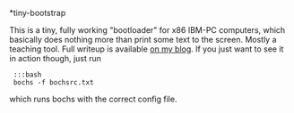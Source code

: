 *tiny-bootstrap

This is a tiny, fully working "bootloader" for x86 IBM-PC computers, which basically does nothing more than print some text to the screen. Mostly a teaching tool. Full writeup is available [on my blog](jophish.github.io/posts/post_two.html). If you just want to see it in action though, just run

     :::bash
     bochs -f bochsrc.txt

which runs bochs with the correct config file.